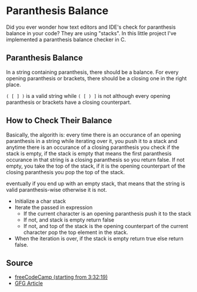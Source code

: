 # Paranthesis Balance
Did you ever wonder how text editors and IDE's check for paranthesis balance in your code? They are using "stacks". In this little project I've implemented a paranthesis balance checker in C.

## Paranthesis Balance
In a string containing paranthesis, there should be a balance. For every opening paranthesis or brackets, there should be a closing one in the right place.

`( [ ] )` is a valid string while
`( [ ) ]` is not although every opening paranthesis or brackets have a closing counterpart.

## How to Check Their Balance
Basically, the algorith is: every time there is an occurance of an opening paranthesis in a string while iterating over it, you push it to a stack and anytime there is an occurance of a closing paranthesis you check if the stack is empty, if the stack is empty that means the first paranthesis occurance in that string is a closing paranthesis so you return false. If not empty, you take the top of the stack, if it is the opening counterpart of the closing paranthesis you pop the top of the stack.

eventually if you end up with an empty stack, that means that the string is valid paranthesis-wise otherwise it is not.

- Initialize a char stack
- Iterate the passed in expression
  + If the current character is an opening paranthesis push it to the stack
  + If not, and stack is empty return false
  + If not, and top of the stack is the opening counterpart of the current character pop the top element in the stack.
- When the iteration is over, if the stack is empty return true else return false.

## Source
- [freeCodeCamp (starting from 3:32:19)](https://www.youtube.com/watch?v=B31LgI4Y4DQ)
- [GFG Article](https://www.geeksforgeeks.org/check-for-balanced-parentheses-in-an-expression/)
